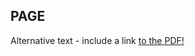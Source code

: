 ## PAGE


<object data="GreatTransitionLogisticsSessioN1.pdf" type="application/pdf" width="100%" height="100%">
  <p>Alternative text - include a link <a href="GreatTransitionLogisticsSessioN1.pdf">to the PDF!</a></p>
</object>

